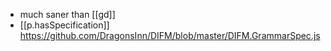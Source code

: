 
- much saner than [[gd]]
- [[p.hasSpecification]] https://github.com/DragonsInn/DIFM/blob/master/DIFM.GrammarSpec.js